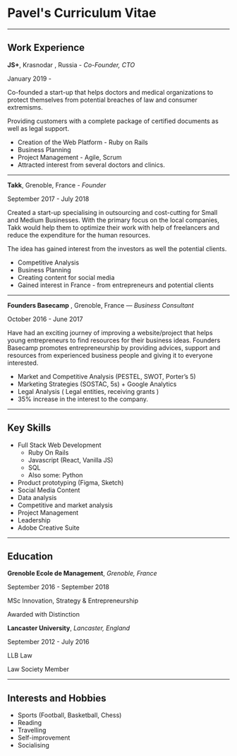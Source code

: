 # Pavel's Curriculum Vitae

***

## Work Experience

**JS+**, Krasnodar , Russia - _Co-Founder, CTO_

January 2019 - 


Co-founded a start-up that helps doctors and medical organizations to protect themselves from potential breaches of law and consumer extremisms.

Providing customers with a complete package of certified documents as well as legal support.

* Creation of the Web Platform - Ruby on Rails
* Business Planning
* Project Management - Agile, Scrum
* Attracted interest from several doctors and clinics.

***

**Takk**, Grenoble, France - _Founder_

September 2017 - July 2018

Created a start-up specialising in outsourcing and cost-cutting for Small and Medium Businesses. With the primary focus on the local companies, Takk would help them to optimize their work with help of freelancers and reduce the expenditure for the human resources. 

The idea has gained interest from the investors as well the potential clients.

* Competitive Analysis
* Business Planning
* Creating content for social media
* Gained interest in France - from entrepreneurs and potential clients

***

**Founders Basecamp** , Grenoble, France  — _Business Consultant_

October 2016  - June 2017

Have had an exciting journey of improving a website/project that helps young entrepreneurs to find resources for their business ideas. Founders Basecamp promotes entrepreneurship by providing advices, support and resources from experienced business people and giving it to everyone interested.

* Market and Competitive Analysis (PESTEL, SWOT, Porter’s 5)
* Marketing Strategies  (SOSTAC, 5s) + Google Analytics
* Legal Analysis ( Legal entities, receiving grants )
* 35% increase in the interest to the company.

***

## Key Skills

* Full Stack Web Development 
    * Ruby On Rails
    * Javascript (React, Vanilla JS)
    * SQL
    * Also some: Python
* Product prototyping (Figma, Sketch)
* Social Media Content
* Data analysis
* Competitive and market analysis
* Project Management
* Leadership
* Adobe Creative Suite

***

## Education

**Grenoble Ecole de Management**, _Grenoble, France_

September 2016 - September 2018

MSc Innovation, Strategy & Entrepreneurship 

Awarded with Distinction



**Lancaster University**, _Lancaster, England_

September 2012 - July 2016

LLB Law

Law Society Member

***

## Interests and Hobbies

* Sports (Football, Basketball, Chess)
* Reading
* Travelling
* Self-improvement
* Socialising


